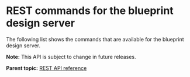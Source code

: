 # REST commands for the blueprint design server

The following list shows the commands that are available for the blueprint design server.

**Note:** This API is subject to change in future releases.

**Parent topic:** [REST API reference](../../com.udeploy.reference.doc/topics/rest_api_ref_overview.md)


